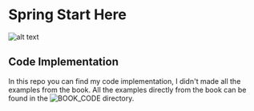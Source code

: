 # Spring Start Here
![alt text](https://m.media-amazon.com/images/I/61Nsv0oxHjL._UF894,1000_QL80_.jpg)

## Code Implementation
In this repo you can find my code implementation, I didn't made all the examples from the book. All the examples directly from the book can be found in the ![BOOK_CODE](https://github.com/MuriWolf/spring-start-here-book/tree/main/BOOK_CODE) directory.
